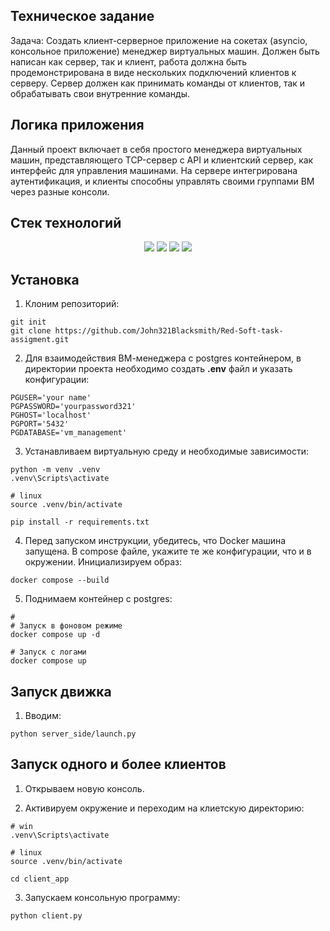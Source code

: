 ##  Техническое задание
Задача: Создать клиент-серверное приложение на сокетах (asyncio, консольное приложение) менеджер виртуальных машин. Должен быть написан как сервер, так и клиент, работа должна быть продемонстрирована в виде нескольких подключений клиентов к серверу. Сервер должен как принимать команды от клиентов, так и обрабатывать свои внутренние команды.

## Логика приложения 
Данный проект включает в себя простого менеджера виртуальных машин, представляющего TCP-сервер с API и клиентский сервер, как интерфейс для управления машинами.
На сервере интегрирована аутентификация, и клиенты способны управлять своими группами ВМ через разные консоли.

## Стек технологий
<div align="center">
   <img src="https://img.shields.io/badge/Python-FFD43B?style=for-the-badge&logo=python&logoColor=blue" />
   <img src='https://img.shields.io/badge/PostgreSQL-316192?style=for-the-badge&logo=postgresql&logoColor=white' />
   <img src="https://img.shields.io/badge/Docker-9999FF.svg?style=for-the-badge&logo=Docker&logoColor=white" />
   <img src="https://img.shields.io/badge/VS%20Code%20Insiders-35b393.svg?style=for-the-badge&logo=visual-studio-code&logoColor=white" />
</div>

## Установка
1. Клоним репозиторий:
```
git init
git clone https://github.com/John321Blacksmith/Red-Soft-task-assigment.git
```

2. Для взаимодействия ВМ-менеджера с postgres контейнером, в директории проекта необходимо
   создать **.env** файл и указать конфигурации:   
```
PGUSER='your name'
PGPASSWORD='yourpassword321'
PGHOST='localhost'
PGPORT='5432'
PGDATABASE='vm_management'
```
3. Устанавливаем виртуальную среду и необходимые зависимости:
```
python -m venv .venv
.venv\Scripts\activate

# linux
source .venv/bin/activate

pip install -r requirements.txt
```

4. Перед запуском инструкции, убедитесь, что Docker машина запущена.
   В compose файле, укажите те же конфигурации, что и в окружении.
   Инициализируем образ:
```
docker compose --build
```

5. Поднимаем контейнер с postgres:
```
# 
# Запуск в фоновом режиме
docker compose up -d

# Запуск с логами
docker compose up
```

## Запуск движка

1. Вводим:
```
python server_side/launch.py
```

## Запуск одного и более клиентов
1. Открываем новую консоль.

3. Активируем окружение и переходим на клиетскую директорию:
```
# win
.venv\Scripts\activate

# linux
source .venv/bin/activate

cd client_app
```

3. Запускаем консольную программу:
```
python client.py
```
